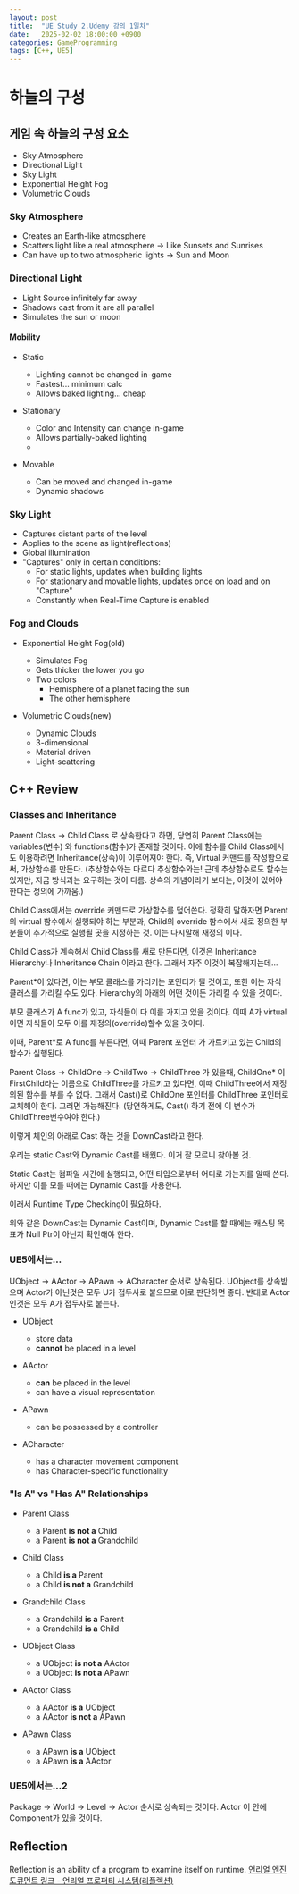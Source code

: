 ```yaml
---
layout: post
title:  "UE Study 2.Udemy 강의 1일차"
date:   2025-02-02 18:00:00 +0900
categories: GameProgramming
tags: [C++, UE5]
---
```


# 하늘의 구성

## 게임 속 하늘의 구성 요소

- Sky Atmosphere
- Directional Light
- Sky Light
- Exponential Height Fog
- Volumetric Clouds



### Sky Atmosphere

- Creates an Earth-like atmosphere
- Scatters light like a real atmosphere -> Like Sunsets and Sunrises
- Can have up to two atmospheric lights -> Sun and Moon

### Directional Light

- Light Source infinitely far away
- Shadows cast from it are all parallel
- Simulates the sun or moon



#### Mobility

- Static
    - Lighting cannot be changed in-game
    - Fastest... minimum calc
    - Allows baked lighting... cheap

- Stationary
    - Color and Intensity can change in-game
    - Allows partially-baked lighting
    - 

- Movable
    - Can be moved and changed in-game
    - Dynamic shadows


### Sky Light

- Captures distant parts of the level
- Applies to the scene as light(reflections)
- Global illumination
- "Captures" only in certain conditions:
    - For static lights, updates when building lights
    - For stationary and movable lights, updates once on load and on "Capture"
    - Constantly when Real-Time Capture is enabled



### Fog and Clouds

- Exponential Height Fog(old)
    - Simulates Fog
    - Gets thicker the lower you go
    - Two colors
        - Hemisphere of a planet facing the sun
        - The other hemisphere

- Volumetric Clouds(new)
    - Dynamic Clouds
    - 3-dimensional
    - Material driven
    - Light-scattering




## C++ Review

### Classes and Inheritance


Parent Class -> Child Class 로 상속한다고 하면,
당연히 Parent Class에는 variables(변수) 와 functions(함수)가 존재할 것이다.
이에 함수를 Child Class에서도 이용하려면 Inheritance(상속)이 이루어져야 한다. 즉, Virtual 커맨드를 작성함으로써, 가상함수를 만든다.
(추상함수와는 다르다 추상함수와는! 근데 추상함수로도 할수는 있지만, 지금 방식과는 요구하는 것이 다름. 상속의 개념이라기 보다는, 이것이 있어야 한다는 정의에 가까움.)

Child Class에서는 override 커맨드로 가상함수를 덮어쓴다. 정확히 말하자면 Parent의 virtual 함수에서 실행되야 하는 부분과, Child의 override 함수에서 새로 정의한 부분들이 추가적으로 실행될 곳을 지정하는 것. 이는 다시말해 재정의 이다.

Child Class가 계속해서 Child Class를 새로 만든다면, 이것은 Inheritance Hierarchy나 Inheritance Chain 이라고 한다.
그래서 자주 이것이 복잡해지는데...

Parent*이 있다면, 이는 부모 클래스를 가리키는 포인터가 될 것이고, 또한 이는 자식 클래스를 가리킬 수도 있다. Hierarchy의 아래의 어떤 것이든 가리킬 수 있을 것이다.

부모 클래스가 A func가 있고, 자식들이 다 이를 가지고 있을 것이다.
이때 A가 virtual이면 자식들이 모두 이를 재정의(override)할수 있을 것이다.

이때, Parent*로 A func를 부른다면, 이때 Parent 포인터 가 가르키고 있는 Child의 함수가 실행된다.

Parent Class -> ChildOne -> ChildTwo -> ChildThree
가 있을때,
ChildOne* 이 FirstChild라는 이름으로 ChildThree를 가르키고 있다면, 이때 ChildThree에서 재정의된 함수를 부를 수 없다.
그래서 Cast()로 ChildOne 포인터를 ChildThree 포인터로 교체해야 한다.
그러면 가능해진다. (당연하게도, Cast() 하기 전에 이 변수가 ChildThree변수여야 한다.)

이렇게 체인의 아래로 Cast 하는 것을 DownCast라고 한다.

우리는 static Cast와 Dynamic Cast를 배웠다.
이거 잘 모르니 찾아볼 것.

Static Cast는 컴파일 시간에 실행되고, 어떤 타입으로부터 어디로 가는지를 알때 쓴다.
하지만 이를 모를 때에는 Dynamic Cast를 사용한다.

이래서 Runtime Type Checking이 필요하다.

위와 같은 DownCast는 Dynamic Cast이며, Dynamic Cast를 할 때에는 캐스팅 목표가 Null Ptr이 아닌지 확인해야 한다.


### UE5에서는...

UObject -> AActor -> APawn -> ACharacter
순서로 상속된다.
UObject를 상속받으며 Actor가 아닌것은 모두 U가 접두사로 붙으므로 이로 판단하면 좋다.
반대로 Actor인것은 모두 A가 접두사로 붙는다.

- UObject
    - store data
    - **cannot** be placed in a level

- AActor
    - **can** be placed in the level
    - can have a visual representation

- APawn
    - can be possessed by a controller

- ACharacter
    - has a character movement component
    - has Character-specific functionality

### "Is A" vs "Has A" Relationships

- Parent Class 
    - a Parent **is not a** Child
    - a Parent **is not a** Grandchild

- Child Class 
    - a Child **is a** Parent
    - a Child **is not a** Grandchild

- Grandchild Class
    - a Grandchild **is a** Parent
    - a Grandchild **is a** Child


- UObject Class 
    - a UObject **is not a** AActor
    - a UObject **is not a** APawn

- AActor Class 
    - a AActor **is a** UObject
    - a AActor **is not a** APawn

- APawn Class
    - a APawn **is a** UObject
    - a APawn **is a** AActor



### UE5에서는...2

Package -> World -> Level -> Actor 순서로 상속되는 것이다.
Actor 이 안에 Component가 있을 것이다.


## Reflection

Reflection is an ability of a program to examine itself on runtime.
[언리얼 엔진 도큐먼트 링크 - 언리얼 프로퍼티 시스템(리플렉션)](https://www.unrealengine.com/ko/blog/unreal-property-system-reflection)






